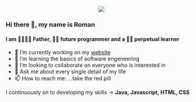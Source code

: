 [<p align="center"> <img src='https://mr-r0m4n.de/src/img/mr-r0m4n1.png'></p>](https://www.Mr-R0m4n.de)

### Hi there 👋, my name is Roman
#### I am 👨‍👩‍👧‍👦 Father, 👨‍💻 future programmer and a 👨‍🎓 perpetual learner

- 🔭 I’m currently working on my [website](https://www.Mr-R0m4n.de) 
- 🌱 I’m learning the basics of software engeneering 
- 👯 I’m looking to collaborate on everyone who is interested in 
- 💬 Ask me about every single detail of my life 
- 📫 How to reach me: ...take the red pill


I continuously on to developing my skills -> **Java, Javascript, HTML, CSS**


